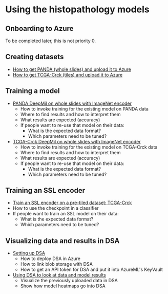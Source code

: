 # Using the histopathology models

## Onboarding to Azure

To be completed later, this is not priority 0.

## Creating datasets

* [How to get PANDA (whole slides) and upload it to Azure](panda_dataset.md)
* [How to get TCGA-Crck (tiles) and upload it to Azure](tcga-crck_dataset.md)

## Training a model

* [PANDA DeepMil on whole slides with ImageNet encoder](panda_model.md)
  * How to invoke training for the existing model on PANDA data
  * Where to find results and how to interpret them
  * What results are expected (accuracy)
  * If people want to re-use that model on their data:
    * What is the expected data format?
    * Which parameters need to be tuned?
* [TCGA-Crck DeepMil on whole slides with ImageNet encoder](tcga-crck_model.md)
  * How to invoke training for the existing model on TCGA-Crck data
  * Where to find results and how to interpret them
  * What results are expected (accuracy)
  * If people want to re-use that model on their data:
    * What is the expected data format?
    * Which parameters need to be tuned?

## Training an SSL encoder

* [Train an SSL encoder on a pre-tiled dataset: TCGA-Crck](ssl_tile_dataset.md)
* How to use the checkpoint in a classifier
* If people want to train an SSL model on their data:
  * What is the expected data format?
  * Which parameters need to be tuned?

## Visualizing data and results in DSA

* [Setting up DSA](dsa_setup.md)
  * How to deploy DSA in Azure
  * How to link blob storage with DSA
  * How to get an API token for DSA and put it into AzureML's KeyVault
* [Using DSA to look at data and model results](dsa_usage.md)
  * Visualize the previously uploaded data in DSA
  * Show how model heatmaps go into DSA
